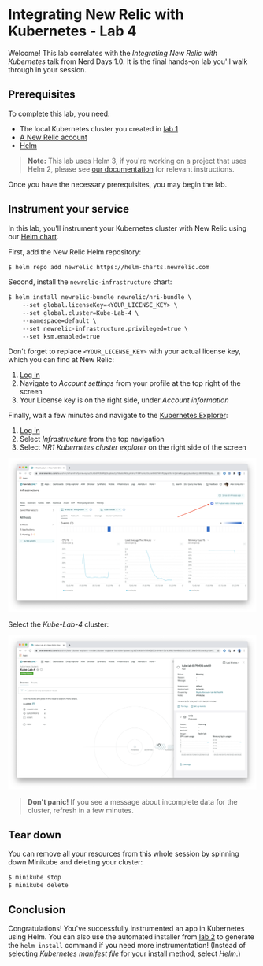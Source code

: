 # Integrating New Relic with Kubernetes - Lab 4

Welcome! This lab correlates with the _Integrating New Relic with Kubernetes_ talk from Nerd Days 1.0. It is the final hands-on lab you'll walk through in your session.

## Prerequisites

To complete this lab, you need:

- The local Kubernetes cluster you created in [lab 1](../kube-lab-1/README.md)
- [A New Relic account](https://newrelic.com/signup)
- [Helm](https://helm.sh/docs/intro/install/)

> **Note:** This lab uses Helm 3, if you're working on a project that uses Helm 2, please see [our documentation](https://docs.newrelic.com/docs/integrations/kubernetes-integration/installation/install-kubernetes-integration-using-helm) for relevant instructions.

Once you have the necessary prerequisites, you may begin the lab.

## Instrument your service

In this lab, you'll instrument your Kubernetes cluster with New Relic using our [Helm chart](https://docs.newrelic.com/docs/integrations/kubernetes-integration/installation/install-kubernetes-integration-using-helm).

First, add the New Relic Helm repository:

```console
$ helm repo add newrelic https://helm-charts.newrelic.com
```

Second, install the `newrelic-infrastructure` chart:

```console
$ helm install newrelic-bundle newrelic/nri-bundle \
    --set global.licenseKey=<YOUR_LICENSE_KEY> \
    --set global.cluster=Kube-Lab-4 \
    --namespace=default \
    --set newrelic-infrastructure.privileged=true \
    --set ksm.enabled=true
```

Don't forget to replace `<YOUR_LICENSE_KEY>` with your actual license key, which you can find at New Relic:

1. [Log in](https://one.newrelic.com/)
2. Navigate to _Account settings_ from your profile at the top right of the screen
3. Your License key is on the right side, under _Account information_

Finally, wait a few minutes and navigate to the [Kubernetes Explorer](https://docs.newrelic.com/docs/integrations/kubernetes-integration/understand-use-data/kubernetes-cluster-explorer):

1. [Log in](https://one.newrelic.com/)
2. Select _Infrastructure_ from the top navigation
3. Select _NR1 Kubernetes cluster explorer_ on the right side of the screen

![Navigate to the Cluster Explorer](static/cluster_explorer_link.png)

Select the _Kube-Lab-4_ cluster:

![Explore Kubernetes](static/cluster_explorer.png)

> **Don't panic!** If you see a message about incomplete data for the cluster, refresh in a few minutes.

## Tear down

You can remove all your resources from this whole session by spinning down Minikube and deleting your cluster:

```console
$ minikube stop
$ minikube delete
```

## Conclusion

Congratulations! You've successfully instrumented an app in Kubernetes using Helm. You can also use the automated installer from [lab 2](../kube-lab-2/README.md) to generate the `helm install` command if you need more instrumentation! (Instead of selecting _Kubernetes manifest file_ for your install method, select _Helm_.)